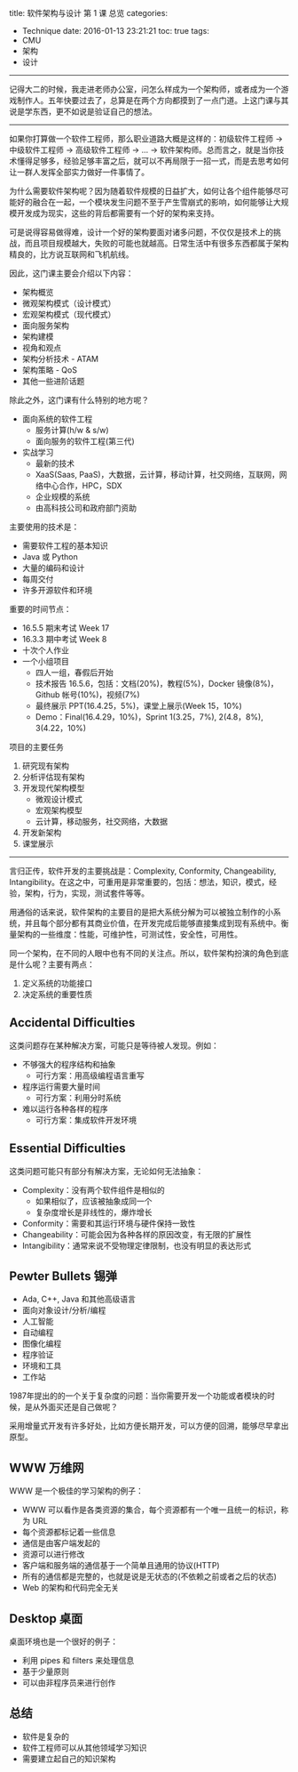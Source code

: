 title: 软件架构与设计 第 1 课 总览
categories:
- Technique
date: 2016-01-13 23:21:21
toc: true
tags:
- CMU
- 架构
- 设计
---

记得大二的时候，我走进老师办公室，问怎么样成为一个架构师，或者成为一个游戏制作人。五年快要过去了，总算是在两个方向都摸到了一点门道。上这门课与其说是学东西，更不如说是验证自己的想法。

<!-- more -->

---

如果你打算做一个软件工程师，那么职业道路大概是这样的：初级软件工程师 -> 中级软件工程师 -> 高级软件工程师 -> ... -> 软件架构师。总而言之，就是当你技术懂得足够多，经验足够丰富之后，就可以不再局限于一招一式，而是去思考如何让一群人发挥全部实力做好一件事情了。

为什么需要软件架构呢？因为随着软件规模的日益扩大，如何让各个组件能够尽可能好的融合在一起，一个模块发生问题不至于产生雪崩式的影响，如何能够让大规模开发成为现实，这些的背后都需要有一个好的架构来支持。

可是说得容易做得难，设计一个好的架构要面对诸多问题，不仅仅是技术上的挑战，而且项目规模越大，失败的可能也就越高。日常生活中有很多东西都属于架构精良的，比方说互联网和飞机航线。

因此，这门课主要会介绍以下内容：

+ 架构概览
+ 微观架构模式（设计模式）
+ 宏观架构模式（现代模式）
+ 面向服务架构
+ 架构建模
+ 视角和观点
+ 架构分析技术 - ATAM
+ 架构策略 - QoS
+ 其他一些进阶话题

除此之外，这门课有什么特别的地方呢？

+ 面向系统的软件工程
	+ 服务计算(h/w & s/w)
	+ 面向服务的软件工程(第三代)
+ 实战学习
	+ 最新的技术
	+ XaaS(Saas, PaaS)，大数据，云计算，移动计算，社交网络，互联网，网络中心合作，HPC，SDX
	+ 企业规模的系统
	+ 由高科技公司和政府部门资助

主要使用的技术是：

+ 需要软件工程的基本知识
+ Java 或 Python
+ 大量的编码和设计
+ 每周交付
+ 许多开源软件和环境

重要的时间节点：

+ 16.5.5 期末考试 Week 17
+ 16.3.3 期中考试 Week 8
+ 十次个人作业
+ 一个小组项目
	+ 四人一组，春假后开始
	+ 技术报告 16.5.6，包括：文档(20%)，教程(5%)，Docker 镜像(8%)，Github 帐号(10%)，视频(7%)
	+ 最终展示 PPT(16.4.25，5%)，课堂上展示(Week 15，10%)
	+ Demo：Final(16.4.29，10%)，Sprint 1(3.25，7%), 2(4.8，8%), 3(4.22，10%)

项目的主要任务

1. 研究现有架构
2. 分析评估现有架构
3. 开发现代架构模型
	+ 微观设计模式
	+ 宏观架构模型
	+ 云计算，移动服务，社交网络，大数据
4. 开发新架构
5. 课堂展示

---

言归正传，软件开发的主要挑战是：Complexity, Conformity, Changeability, Intangibility。在这之中，可重用是非常重要的，包括：想法，知识，模式，经验，架构，行为，实现，测试套件等等。

用通俗的话来说，软件架构的主要目的是把大系统分解为可以被独立制作的小系统，并且每个部分都有其商业价值，在开发完成后能够直接集成到现有系统中。衡量架构的一些维度：性能，可维护性，可测试性，安全性，可用性。

同一个架构，在不同的人眼中也有不同的关注点。所以，软件架构扮演的角色到底是什么呢？主要有两点：

1. 定义系统的功能接口
2. 决定系统的重要性质

## Accidental Difficulties

这类问题存在某种解决方案，可能只是等待被人发现。例如：

+ 不够强大的程序结构和抽象
	+ 可行方案：用高级编程语言重写
+ 程序运行需要大量时间
	+ 可行方案：利用分时系统
+ 难以运行各种各样的程序
	+ 可行方案：集成软件开发环境

## Essential Difficulties

这类问题可能只有部分有解决方案，无论如何无法抽象：

+ Complexity：没有两个软件组件是相似的
	+ 如果相似了，应该被抽象成同一个
	+ 复杂度增长是非线性的，爆炸增长
+ Conformity：需要和其运行环境与硬件保持一致性
+ Changeability：可能会因为各种各样的原因改变，有无限的扩展性
+ Intangibility：通常来说不受物理定律限制，也没有明显的表达形式

## Pewter Bullets 锡弹

+ Ada, C++, Java 和其他高级语言
+ 面向对象设计/分析/编程
+ 人工智能
+ 自动编程
+ 图像化编程
+ 程序验证
+ 环境和工具
+ 工作站

1987年提出的的一个关于复杂度的问题：当你需要开发一个功能或者模块的时候，是从外面买还是自己做呢？

采用增量式开发有许多好处，比如方便长期开发，可以方便的回溯，能够尽早拿出原型。

## WWW 万维网

WWW 是一个极佳的学习架构的例子：

+ WWW 可以看作是各类资源的集合，每个资源都有一个唯一且统一的标识，称为 URL
+ 每个资源都标记着一些信息
+ 通信是由客户端发起的
+ 资源可以进行修改
+ 客户端和服务端的通信基于一个简单且通用的协议(HTTP)
+ 所有的通信都是完整的，也就是说是无状态的(不依赖之前或者之后的状态)
+ Web 的架构和代码完全无关

## Desktop 桌面

桌面环境也是一个很好的例子：

+ 利用 pipes 和 filters 来处理信息
+ 基于少量原则
+ 可以由非程序员来进行创作

## 总结

+ 软件是复杂的
+ 软件工程师可以从其他领域学习知识
+ 需要建立起自己的知识架构

